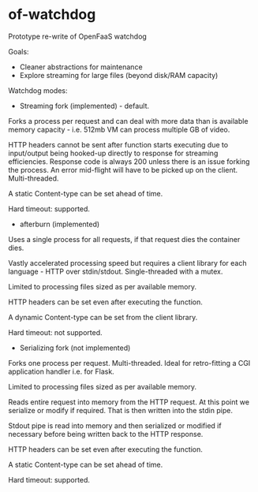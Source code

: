 # of-watchdog
Prototype re-write of OpenFaaS watchdog

Goals:
* Cleaner abstractions for maintenance
* Explore streaming for large files (beyond disk/RAM capacity)

Watchdog modes:

* Streaming fork (implemented) - default.

Forks a process per request and can deal with more data than is available memory capacity - i.e. 512mb VM can process multiple GB of video.

HTTP headers cannot be sent after function starts executing due to input/output being hooked-up directly to response for streaming efficiencies. Response code is always 200 unless there is an issue forking the process. An error mid-flight will have to be picked up on the client. Multi-threaded.

A static Content-type can be set ahead of time.

Hard timeout: supported.

* afterburn (implemented)

Uses a single process for all requests, if that request dies the container dies.

Vastly accelerated processing speed but requires a client library for each language - HTTP over stdin/stdout. Single-threaded with a mutex.

Limited to processing files sized as per available memory.

HTTP headers can be set even after executing the function.

A dynamic Content-type can be set from the client library.

Hard timeout: not supported.

* Serializing fork (not implemented)

Forks one process per request. Multi-threaded. Ideal for retro-fitting a CGI application handler i.e. for Flask.

Limited to processing files sized as per available memory.

Reads entire request into memory from the HTTP request. At this point we serialize or modify if required. That is then written into the stdin pipe.

Stdout pipe is read into memory and then serialized or modified if necessary before being written back to the HTTP response.

HTTP headers can be set even after executing the function.

A static Content-type can be set ahead of time.

Hard timeout: supported.

